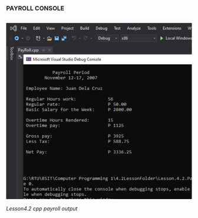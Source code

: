 
### PAYROLL CONSOLE

```

```


![CPPOUTPUT](./Res/Output_Payroll_Cpp.JPG)

_Lesson4.2 cpp payroll output_
